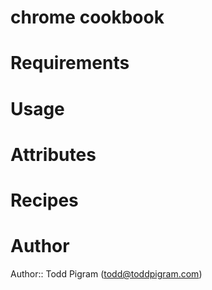 # chrome cookbook

# Requirements

# Usage

# Attributes

# Recipes

# Author

Author:: Todd Pigram (<todd@toddpigram.com>)
